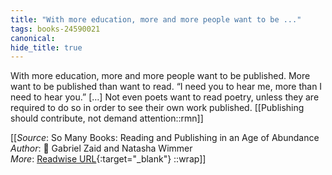```yaml
---
title: "With more education, more and more people want to be ..."
tags: books-24590021
canonical: 
hide_title: true
---
```


With more education, more and more people want to be published. More want to be published than want to read. “I need you to hear me, more than I need to hear you.” […] Not even poets want to read poetry, unless they are required to do so in order to see their own work published.
[[Publishing should contribute, not demand attention::rmn]]


[[_Source_: So Many Books: Reading and Publishing in an Age of Abundance<br>
_Author_: 📕 Gabriel Zaid and Natasha Wimmer<br>
_More_: [Readwise URL](https://readwise.io/open/479504936){:target="_blank"}
::wrap]]